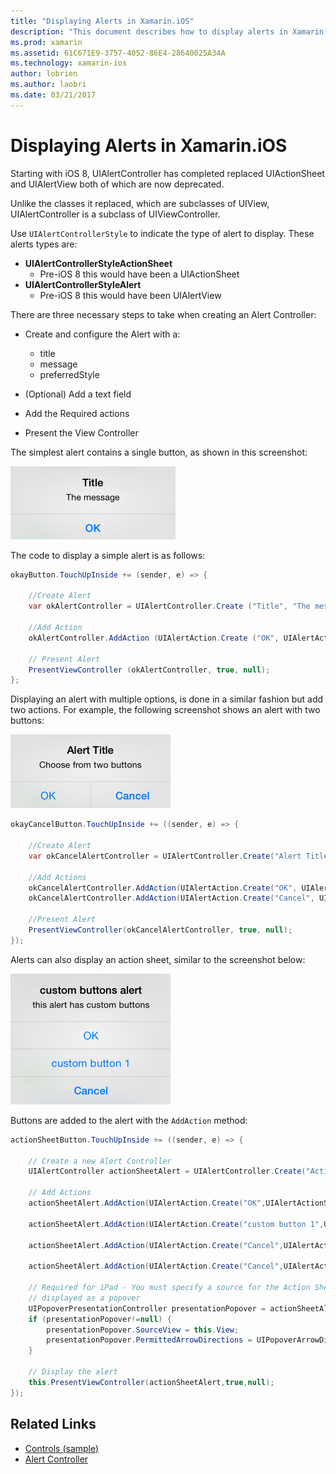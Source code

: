 ```yaml
---
title: "Displaying Alerts in Xamarin.iOS"
description: "This document describes how to display alerts in Xamarin.iOS by using the UIAlertController APIs introduced in iOS 8."
ms.prod: xamarin
ms.assetid: 61C671E9-3757-4052-86E4-28640025A34A
ms.technology: xamarin-ios
author: lobrien
ms.author: laobri
ms.date: 03/21/2017
---
```


# Displaying Alerts in Xamarin.iOS

Starting with iOS 8, UIAlertController has completed replaced UIActionSheet and UIAlertView both of which are now deprecated.

Unlike the classes it replaced, which are subclasses of UIView, UIAlertController is a subclass of UIViewController.

Use `UIAlertControllerStyle` to indicate the type of alert to display. These alerts types are:

- **UIAlertControllerStyleActionSheet**
	* Pre-iOS 8 this would have been a UIActionSheet
- **UIAlertControllerStyleAlert**
	* Pre-iOS 8 this would have been UIAlertView 

There are three necessary steps to take when creating an Alert Controller:

- Create and configure the Alert with a:
	* title
	* message
	* preferredStyle
	
- (Optional) Add a text field
- Add the Required actions
- Present the View Controller

The simplest alert contains a single button, as shown in this screenshot:

 ![Alert with one button](alerts-images/alert1.png)

The code to display a simple alert is as follows:

```csharp
okayButton.TouchUpInside += (sender, e) => {

	//Create Alert
	var okAlertController = UIAlertController.Create ("Title", "The message", UIAlertControllerStyle.Alert);

	//Add Action
	okAlertController.AddAction (UIAlertAction.Create ("OK", UIAlertActionStyle.Default, null));

	// Present Alert
	PresentViewController (okAlertController, true, null);
};
```

Displaying an alert with multiple options, is done in a similar fashion but add two actions. For example, the following screenshot shows an alert with two buttons:

 ![ Alert with two Buttons](alerts-images/alert2.png)

```csharp
okayCancelButton.TouchUpInside += ((sender, e) => {

	//Create Alert
	var okCancelAlertController = UIAlertController.Create("Alert Title", "Choose from two buttons", UIAlertControllerStyle.Alert);

	//Add Actions
	okCancelAlertController.AddAction(UIAlertAction.Create("OK", UIAlertActionStyle.Default, alert => Console.WriteLine ("Okay was clicked")));
	okCancelAlertController.AddAction(UIAlertAction.Create("Cancel", UIAlertActionStyle.Cancel, alert => Console.WriteLine ("Cancel was clicked")));

	//Present Alert
	PresentViewController(okCancelAlertController, true, null);
});
```

Alerts can also display an action sheet, similar to the screenshot below:

 ![Action sheet alert](alerts-images/alert3.png)

Buttons are added to the alert with the `AddAction` method:

```csharp
actionSheetButton.TouchUpInside += ((sender, e) => {

	// Create a new Alert Controller
	UIAlertController actionSheetAlert = UIAlertController.Create("Action Sheet", "Select an item from below", UIAlertControllerStyle.ActionSheet);

	// Add Actions
	actionSheetAlert.AddAction(UIAlertAction.Create("OK",UIAlertActionStyle.Default, (action) => Console.WriteLine ("Item One pressed.")));

	actionSheetAlert.AddAction(UIAlertAction.Create("custom button 1",UIAlertActionStyle.Default, (action) => Console.WriteLine ("Item Two pressed.")));

	actionSheetAlert.AddAction(UIAlertAction.Create("Cancel",UIAlertActionStyle.Default, (action) => Console.WriteLine ("Item Three pressed.")));

	actionSheetAlert.AddAction(UIAlertAction.Create("Cancel",UIAlertActionStyle.Cancel, (action) => Console.WriteLine ("Cancel button pressed.")));

	// Required for iPad - You must specify a source for the Action Sheet since it is
	// displayed as a popover
	UIPopoverPresentationController presentationPopover = actionSheetAlert.PopoverPresentationController;
	if (presentationPopover!=null) {
		presentationPopover.SourceView = this.View;
		presentationPopover.PermittedArrowDirections = UIPopoverArrowDirection.Up;
	}

	// Display the alert
	this.PresentViewController(actionSheetAlert,true,null);
});
```

## Related Links

- [Controls (sample)](https://developer.xamarin.com/samples/Controls/)
- [Alert Controller](https://github.com/xamarin/recipes/tree/master/Recipes/ios/standard_controls/alertcontroller)
